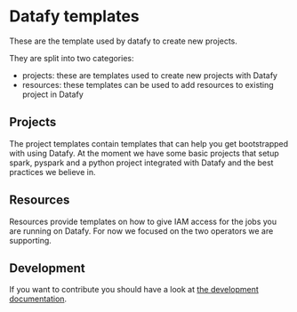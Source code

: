 # Datafy templates

These are the template used by datafy to create new projects.

They are split into two categories:

- projects: these are templates used to create new projects with Datafy
- resources: these templates can be used to add resources to existing project in Datafy

## Projects

The project templates contain templates that can help you get bootstrapped with using Datafy. At the moment we have
some basic projects that setup spark, pyspark and a python project integrated with Datafy and the best practices we
believe in.

## Resources

Resources provide templates on how to give IAM access for the jobs you are running on Datafy. For now we focused on the
two operators we are supporting.

## Development

If you want to contribute you should have a look at [the development documentation](./DEVELOPMENT.md).
